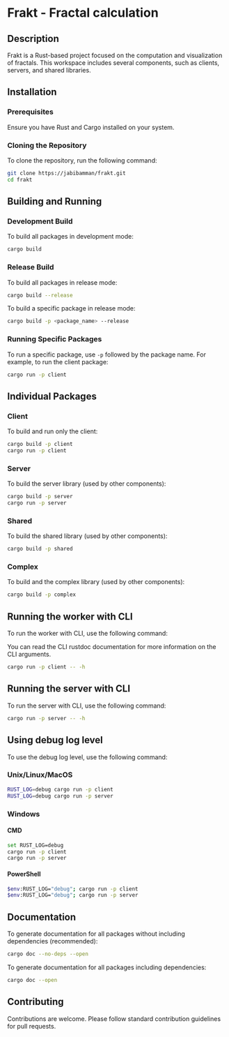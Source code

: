 # Frakt - Fractal calculation

## Description

Frakt is a Rust-based project focused on the computation and visualization of fractals. This workspace includes several components, such as clients, servers, and shared libraries.

## Installation

### Prerequisites

Ensure you have Rust and Cargo installed on your system.

### Cloning the Repository

To clone the repository, run the following command:

```bash
git clone https://jabibamman/frakt.git
cd frakt
```

## Building and Running

### Development Build

To build all packages in development mode:

```bash
cargo build
```

### Release Build

To build all packages in release mode:

```bash
cargo build --release
```

To build a specific package in release mode:

```bash
cargo build -p <package_name> --release
```

### Running Specific Packages

To run a specific package, use `-p` followed by the package name. For example, to run the client package:

```bash
cargo run -p client
```

## Individual Packages

### Client

To build and run only the client:

```bash
cargo build -p client
cargo run -p client
```

### Server

To build the server library (used by other components):

```bash
cargo build -p server
cargo run -p server
```

### Shared

To build the shared library (used by other components):

```bash
cargo build -p shared
```

### Complex

To build and the complex library (used by other components):

```bash
cargo build -p complex
```

## Running the worker with CLI

To run the worker with CLI, use the following command:

You can read the CLI rustdoc documentation for more information on the CLI arguments.

```bash
cargo run -p client -- -h
```

## Running the server with CLI

To run the server with CLI, use the following command:

```bash
cargo run -p server -- -h
```

## Using debug log level

To use the debug log level, use the following command:

### Unix/Linux/MacOS

```bash
RUST_LOG=debug cargo run -p client
RUST_LOG=debug cargo run -p server
```

### Windows

#### CMD

```bash
set RUST_LOG=debug
cargo run -p client
cargo run -p server
```

#### PowerShell

```bash
$env:RUST_LOG="debug"; cargo run -p client
$env:RUST_LOG="debug"; cargo run -p server
```

## Documentation

To generate documentation for all packages without including dependencies (recommended):

```bash
cargo doc --no-deps --open
```

To generate documentation for all packages including dependencies:

```bash
cargo doc --open
```

## Contributing

Contributions are welcome. Please follow standard contribution guidelines for pull requests.

